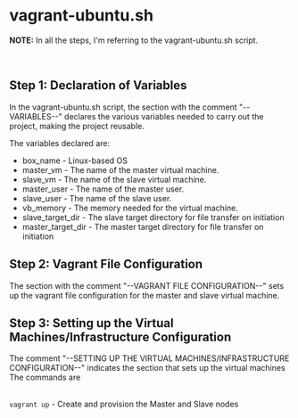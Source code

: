 <h1>vagrant-ubuntu.sh</h1>
  <p><strong>NOTE:</strong> In all the steps, I'm referring to the vagrant-ubuntu.sh script.</p>
  <br>
<h2>Step 1: Declaration of Variables</h2>
<p>In the vagrant-ubuntu.sh script, the section with the comment "--VARIABLES--" declares the various variables needed to carry out the project, making the project reusable.</p>
<p>The variables declared are:
<ul>
  <li>box_name - Linux-based OS</li>
  <li>master_vm - The name of the master virtual machine.</li>
  <li>slave_vm - The name of the slave virtual machine.</li>
  <li>master_user - The name of the master user.</li>
  <li>slave_user - The name of the slave user.</li>
  <li>vb_memory - The memory needed for the virtual machine.</li>
  <li>slave_target_dir - The slave target directory for file transfer on initiation</li>
  <li>master_target_dir - The master target directory for file transfer on initiation</li>
</ul>
</p>

<h2>Step 2: Vagrant File Configuration</h2>
<p>The section with the comment "--VAGRANT FILE CONFIGURATION--" sets up the vagrant file configuration for the master and slave virtual machine.</p>

<h2>Step 3: Setting up the Virtual Machines/Infrastructure Configuration</h2>
<p>The comment "--SETTING UP THE VIRTUAL MACHINES/INFRASTRUCTURE CONFIGURATION--" indicates the section that sets up the virtual machines
  <br>
The commands are</p> 
<br>
<code>vagrant up</code> - Create and provision the Master and Slave nodes


